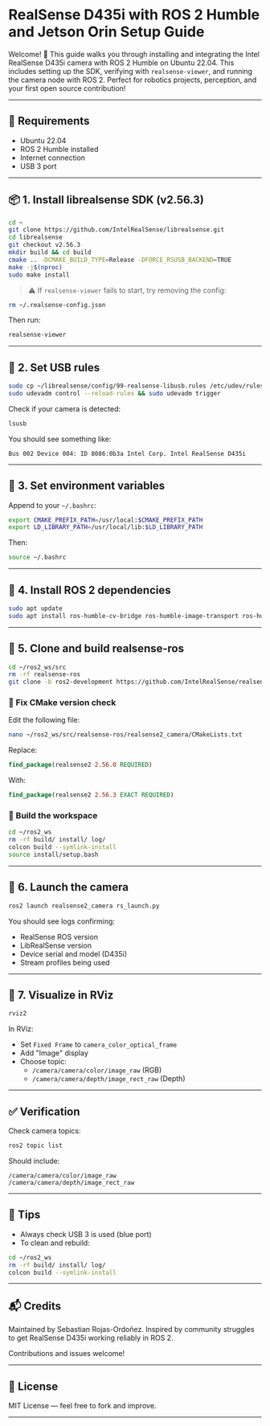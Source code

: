 # RealSense D435i with ROS 2 Humble and Jetson Orin Setup Guide

Welcome! 🎉 This guide walks you through installing and integrating the Intel RealSense D435i camera with ROS 2 Humble on Ubuntu 22.04. This includes setting up the SDK, verifying with `realsense-viewer`, and running the camera node with ROS 2. Perfect for robotics projects, perception, and your first open source contribution!

---

## 🧰 Requirements

- Ubuntu 22.04
- ROS 2 Humble installed
- Internet connection
- USB 3 port

---

## 📦 1. Install librealsense SDK (v2.56.3)

```bash
cd ~
git clone https://github.com/IntelRealSense/librealsense.git
cd librealsense
git checkout v2.56.3
mkdir build && cd build
cmake .. -DCMAKE_BUILD_TYPE=Release -DFORCE_RSUSB_BACKEND=TRUE
make -j$(nproc)
sudo make install
```

> ⚠️ If `realsense-viewer` fails to start, try removing the config:
```bash
rm ~/.realsense-config.json
```

Then run:
```bash
realsense-viewer
```

---

## 🔌 2. Set USB rules

```bash
sudo cp ~/librealsense/config/99-realsense-libusb.rules /etc/udev/rules.d/
sudo udevadm control --reload-rules && sudo udevadm trigger
```

Check if your camera is detected:
```bash
lsusb
```

You should see something like:
```
Bus 002 Device 004: ID 8086:0b3a Intel Corp. Intel RealSense D435i
```

---

## 🧠 3. Set environment variables

Append to your `~/.bashrc`:
```bash
export CMAKE_PREFIX_PATH=/usr/local:$CMAKE_PREFIX_PATH
export LD_LIBRARY_PATH=/usr/local/lib:$LD_LIBRARY_PATH
```
Then:
```bash
source ~/.bashrc
```

---

## 🤖 4. Install ROS 2 dependencies

```bash
sudo apt update
sudo apt install ros-humble-cv-bridge ros-humble-image-transport ros-humble-camera-info-manager ros-humble-rmw-cyclonedds-cpp -y
```

---

## 📁 5. Clone and build realsense-ros

```bash
cd ~/ros2_ws/src
rm -rf realsense-ros
git clone -b ros2-development https://github.com/IntelRealSense/realsense-ros.git
```

### 🔧 Fix CMake version check
Edit the following file:
```bash
nano ~/ros2_ws/src/realsense-ros/realsense2_camera/CMakeLists.txt
```
Replace:
```cmake
find_package(realsense2 2.56.0 REQUIRED)
```
With:
```cmake
find_package(realsense2 2.56.3 EXACT REQUIRED)
```

### 🔨 Build the workspace
```bash
cd ~/ros2_ws
rm -rf build/ install/ log/
colcon build --symlink-install
source install/setup.bash
```

---

## 🚀 6. Launch the camera

```bash
ros2 launch realsense2_camera rs_launch.py
```

You should see logs confirming:
- RealSense ROS version
- LibRealSense version
- Device serial and model (D435i)
- Stream profiles being used

---

## 👀 7. Visualize in RViz

```bash
rviz2
```

In RViz:
- Set `Fixed Frame` to `camera_color_optical_frame`
- Add "Image" display
- Choose topic:
  - `/camera/camera/color/image_raw` (RGB)
  - `/camera/camera/depth/image_rect_raw` (Depth)

---

## ✅ Verification

Check camera topics:
```bash
ros2 topic list
```
Should include:
```
/camera/camera/color/image_raw
/camera/camera/depth/image_rect_raw
```

---

## 🧠 Tips

- Always check USB 3 is used (blue port)
- To clean and rebuild:
```bash
cd ~/ros2_ws
rm -rf build/ install/ log/
colcon build --symlink-install
```

---

## 📬 Credits

Maintained by Sebastian Rojas-Ordoñez. Inspired by community struggles to get RealSense D435i working reliably in ROS 2.

Contributions and issues welcome!

---

## 🐙 License

MIT License — feel free to fork and improve.

---
